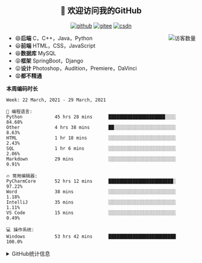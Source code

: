 <h2 align="center">👋 欢迎访问我的GitHub</h2>
<p align="center">
  <a href="https://github.com/eternidad33"><img src="https://img.shields.io/badge/GitHub-ff79c6" alt="github"></a>
  <a href="https://gitee.com/eternidad33"><img src="https://img.shields.io/badge/Gitee-fe7300" alt="gitee"></a>
  <a href="https://blog.csdn.net/qq_42907802"><img src="https://img.shields.io/badge/CSDN-cf000e" alt="csdn"></a>
</p>

<img align='right' src="https://profile-counter.glitch.me/eternidad33/count.svg" alt="访客数量"/>

- 😄**后端** C，C++，Java，Python
- 😃**前端** HTML，CSS，JavaScript
- 😆**数据库** MySQL
- 😝**框架** SpringBoot，Django
- 😛**设计** Photoshop，Audition，Premiere，DaVinci
- 😧**都不精通**

**本周编码时长**

<!--START_SECTION:waka-->
```text
Week: 22 March, 2021 - 29 March, 2021

💬 编程语言: 
Python            45 hrs 28 mins      █████████████████████░░░░   84.68% 
Other             4 hrs 38 mins       ██░░░░░░░░░░░░░░░░░░░░░░░   8.63% 
HTML              1 hr 18 mins        ░░░░░░░░░░░░░░░░░░░░░░░░░   2.43% 
SQL               1 hr 6 mins         ░░░░░░░░░░░░░░░░░░░░░░░░░   2.06% 
Markdown          29 mins             ░░░░░░░░░░░░░░░░░░░░░░░░░   0.91%

🔥 常用编辑器: 
PyCharmCore       52 hrs 12 mins      ████████████████████████░   97.22% 
Word              38 mins             ░░░░░░░░░░░░░░░░░░░░░░░░░   1.18% 
IntelliJ          35 mins             ░░░░░░░░░░░░░░░░░░░░░░░░░   1.11% 
VS Code           15 mins             ░░░░░░░░░░░░░░░░░░░░░░░░░   0.49%

💻 操作系统: 
Windows           53 hrs 42 mins      █████████████████████████   100.0%

```


<!--END_SECTION:waka-->




<details>
<summary>GitHub统计信息</summary>

<br/>

> 动态太少，不好意思展示
> 
> 下面的GitHub统计信息是来自于[github-readme-stats](https://github.com/anuraghazra/github-readme-stats)项目，里边有[中文文档](https://github.com/anuraghazra/github-readme-stats/blob/master/readme_cn.md)

<a href="https://github.com/eternidad33/eternidad33">
  <img align="center" src="https://github-readme-stats.anuraghazra1.vercel.app/api?username=eternidad33&show_icons=true" />
</a>
<br/>

---

*近期更新的仓库*

<a href="https://github.com/eternidad33/eternidad33">
  <img align="center" src="https://github-readme-stats.anuraghazra1.vercel.app/api/pin/?username=eternidad33&repo=eternidad33" />
</a>    
<a href="https://gitee.com/eternidad33/leetcode">
  <img align="center" src="https://github-readme-stats.anuraghazra1.vercel.app/api/pin/?username=eternidad33&repo=leetcode" />
</a>

<br/>

<br/>

[![eternidad33's contribution graph as a Game of Life](https://github4life.herokuapp.com/eternidad33.gif)](https://github4life.herokuapp.com/eternidad33)

</details>


